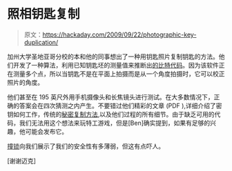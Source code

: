 # 照相钥匙复制

> 原文：<https://hackaday.com/2009/09/22/photographic-key-duplication/>

加州大学圣地亚哥分校的本和他的同事想出了一种用钥匙照片复制钥匙的方法。他们开发了一种算法，利用已知钥匙坯的测量值来推断出[的比特代码](http://en.wikipedia.org/wiki/Bitting)。因为该软件正在测量多个点，所以当钥匙不是在平面上拍摄而是从一个角度拍摄时，它可以校正照片的角度。

他们甚至在 195 英尺外用手机摄像头和长焦镜头进行测试。在大多数情况下，正确的答案会在四次猜测之内产生。不要错过他们精彩的文章 (PDF ),详细介绍了密钥如何工作，传统的[秘密复制方法](http://hackaday.com/2008/11/10/impressioning-at-lockcon/),以及他们过程的所有细节。由于缺乏可用的代码，我们无法用这个想法来玩特工游戏，但是[Ben]确实提到，如果有足够的兴趣，他可能会发布它。

[撞锁](http://www.hackaday.com/2008/05/19/bump-key-experiments/)向我们展示了我们的安全性有多薄弱，但这有点吓人。

[谢谢迈克]